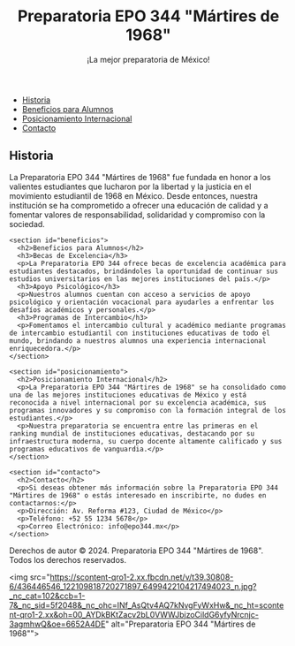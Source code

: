 <!DOCTYPE html>
<html lang="es">
<head>
  <meta charset="UTF-8">
  <meta name="viewport" content="width=device-width, initial-scale=1.0">
  <title>Preparatoria EPO 344 "Mártires de 1968"</title>
</head>
<body>
  <header>
    <h1>Preparatoria EPO 344 "Mártires de 1968"</h1>
    <p>¡La mejor preparatoria de México!</p>
  </header>
  
  <nav>
    <ul>
      <li><a href="#historia">Historia</a></li>
      <li><a href="#beneficios">Beneficios para Alumnos</a></li>
      <li><a href="#posicionamiento">Posicionamiento Internacional</a></li>
      <li><a href="#contacto">Contacto</a></li>
    </ul>
  </nav>

  <main>
    <section id="historia">
      <h2>Historia</h2>
      <p>La Preparatoria EPO 344 "Mártires de 1968" fue fundada en honor a los valientes estudiantes que lucharon por la libertad y la justicia en el movimiento estudiantil de 1968 en México. Desde entonces, nuestra institución se ha comprometido a ofrecer una educación de calidad y a fomentar valores de responsabilidad, solidaridad y compromiso con la sociedad.</p>
    </section>

    <section id="beneficios">
      <h2>Beneficios para Alumnos</h2>
      <h3>Becas de Excelencia</h3>
      <p>La Preparatoria EPO 344 ofrece becas de excelencia académica para estudiantes destacados, brindándoles la oportunidad de continuar sus estudios universitarios en las mejores instituciones del país.</p>
      <h3>Apoyo Psicológico</h3>
      <p>Nuestros alumnos cuentan con acceso a servicios de apoyo psicológico y orientación vocacional para ayudarles a enfrentar los desafíos académicos y personales.</p>
      <h3>Programas de Intercambio</h3>
      <p>Fomentamos el intercambio cultural y académico mediante programas de intercambio estudiantil con instituciones educativas de todo el mundo, brindando a nuestros alumnos una experiencia internacional enriquecedora.</p>
    </section>

    <section id="posicionamiento">
      <h2>Posicionamiento Internacional</h2>
      <p>La Preparatoria EPO 344 "Mártires de 1968" se ha consolidado como una de las mejores instituciones educativas de México y está reconocida a nivel internacional por su excelencia académica, sus programas innovadores y su compromiso con la formación integral de los estudiantes.</p>
      <p>Nuestra preparatoria se encuentra entre las primeras en el ranking mundial de instituciones educativas, destacando por su infraestructura moderna, su cuerpo docente altamente calificado y sus programas educativos de vanguardia.</p>
    </section>

    <section id="contacto">
      <h2>Contacto</h2>
      <p>Si deseas obtener más información sobre la Preparatoria EPO 344 "Mártires de 1968" o estás interesado en inscribirte, no dudes en contactarnos:</p>
      <p>Dirección: Av. Reforma #123, Ciudad de México</p>
      <p>Teléfono: +52 55 1234 5678</p>
      <p>Correo Electrónico: info@epo344.mx</p>
    </section>
  </main>

  <footer>
    <p>Derechos de autor © 2024. Preparatoria EPO 344 "Mártires de 1968". Todos los derechos reservados.</p>
  </footer>

  <img src="https://scontent-qro1-2.xx.fbcdn.net/v/t39.30808-6/436446546_122109818720271897_6499422104217494023_n.jpg?_nc_cat=102&ccb=1-7&_nc_sid=5f2048&_nc_ohc=INf_AsQtv4AQ7kNvgFyWxHw&_nc_ht=scontent-qro1-2.xx&oh=00_AYDkBKtZacv2bL0VWWJbjzoCildG6yfyNrcnjc-3agmhwQ&oe=6652A4DE" alt="Preparatoria EPO 344 "Mártires de 1968"">
</body>
</html>

